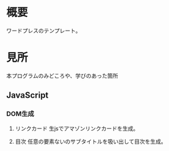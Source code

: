 # 概要
ワードプレスのテンプレート。

# 見所
本プログラムのみどころや、学びのあった箇所

## JavaScript
### DOM生成
1. リンクカード
生jsでアマゾンリンクカードを生成。

2. 目次
任意の要素ないのサブタイトルを吸い出して目次を生成。

